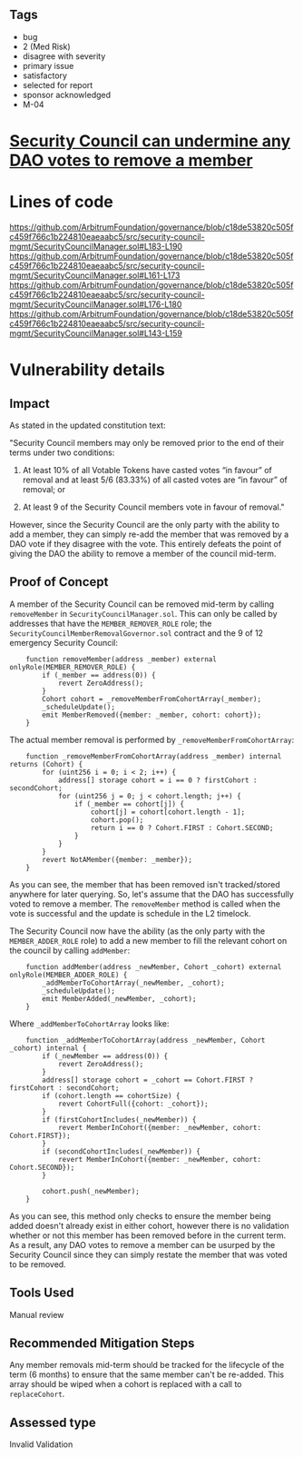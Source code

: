 ## Tags

- bug
- 2 (Med Risk)
- disagree with severity
- primary issue
- satisfactory
- selected for report
- sponsor acknowledged
- M-04

# [Security Council can undermine any DAO votes to remove a member](https://github.com/code-423n4/2023-08-arbitrum-findings/issues/97) 

# Lines of code

https://github.com/ArbitrumFoundation/governance/blob/c18de53820c505fc459f766c1b224810eaeaabc5/src/security-council-mgmt/SecurityCouncilManager.sol#L183-L190
https://github.com/ArbitrumFoundation/governance/blob/c18de53820c505fc459f766c1b224810eaeaabc5/src/security-council-mgmt/SecurityCouncilManager.sol#L161-L173
https://github.com/ArbitrumFoundation/governance/blob/c18de53820c505fc459f766c1b224810eaeaabc5/src/security-council-mgmt/SecurityCouncilManager.sol#L176-L180
https://github.com/ArbitrumFoundation/governance/blob/c18de53820c505fc459f766c1b224810eaeaabc5/src/security-council-mgmt/SecurityCouncilManager.sol#L143-L159


# Vulnerability details

## Impact
As stated in the updated constitution text:

"Security Council members may only be removed prior to the end of their terms under two conditions:

1. At least 10% of all Votable Tokens have casted votes “in favour” of removal and at least 5/6 (83.33%) of all casted votes are “in favour” of removal; or

2. At least 9 of the Security Council members vote in favour of removal."

However, since the Security Council are the only party with the ability to add a member, they can simply re-add the member that was removed by a DAO vote if they disagree with the vote. This entirely defeats the point of giving the DAO the ability to remove a member of the council mid-term.

## Proof of Concept
A member of the Security Council can be removed mid-term by calling `removeMember` in `SecurityCouncilManager.sol`. This can only be called by addresses that have the `MEMBER_REMOVER_ROLE` role; the `SecurityCouncilMemberRemovalGovernor.sol` contract and the 9 of 12 emergency Security Council:

```
    function removeMember(address _member) external onlyRole(MEMBER_REMOVER_ROLE) {
        if (_member == address(0)) {
            revert ZeroAddress();
        }
        Cohort cohort = _removeMemberFromCohortArray(_member);
        _scheduleUpdate();
        emit MemberRemoved({member: _member, cohort: cohort});
    }
```

The actual member removal is performed by `_removeMemberFromCohortArray`:

```
    function _removeMemberFromCohortArray(address _member) internal returns (Cohort) {
        for (uint256 i = 0; i < 2; i++) {
            address[] storage cohort = i == 0 ? firstCohort : secondCohort;
            for (uint256 j = 0; j < cohort.length; j++) {
                if (_member == cohort[j]) {
                    cohort[j] = cohort[cohort.length - 1];
                    cohort.pop();
                    return i == 0 ? Cohort.FIRST : Cohort.SECOND;
                }
            }
        }
        revert NotAMember({member: _member});
    }
```

As you can see, the member that has been removed isn't tracked/stored anywhere for later querying. So, let's assume that the DAO has successfully voted to remove a member. The `removeMember` method is called when the vote is successful and the update is schedule in the L2 timelock.

The Security Council now have the ability (as the only party with the `MEMBER_ADDER_ROLE` role) to add a new member to fill the relevant cohort on the council by calling `addMember`:

```
    function addMember(address _newMember, Cohort _cohort) external onlyRole(MEMBER_ADDER_ROLE) {
        _addMemberToCohortArray(_newMember, _cohort);
        _scheduleUpdate();
        emit MemberAdded(_newMember, _cohort);
    }
```

Where `_addMemberToCohortArray` looks like:

```
    function _addMemberToCohortArray(address _newMember, Cohort _cohort) internal {
        if (_newMember == address(0)) {
            revert ZeroAddress();
        }
        address[] storage cohort = _cohort == Cohort.FIRST ? firstCohort : secondCohort;
        if (cohort.length == cohortSize) {
            revert CohortFull({cohort: _cohort});
        }
        if (firstCohortIncludes(_newMember)) {
            revert MemberInCohort({member: _newMember, cohort: Cohort.FIRST});
        }
        if (secondCohortIncludes(_newMember)) {
            revert MemberInCohort({member: _newMember, cohort: Cohort.SECOND});
        }

        cohort.push(_newMember);
    }
```

As you can see, this method only checks to ensure the member being added doesn't already exist in either cohort, however there is no validation whether or not this member has been removed before in the current term. As a result, any DAO votes to remove a member can be usurped by the Security Council since they can simply restate the member that was voted to be removed.

## Tools Used
Manual review

## Recommended Mitigation Steps
Any member removals mid-term should be tracked for the lifecycle of the term (6 months) to ensure that the same member can't be re-added. This array should be wiped when a cohort is replaced with a call to `replaceCohort`.


## Assessed type

Invalid Validation